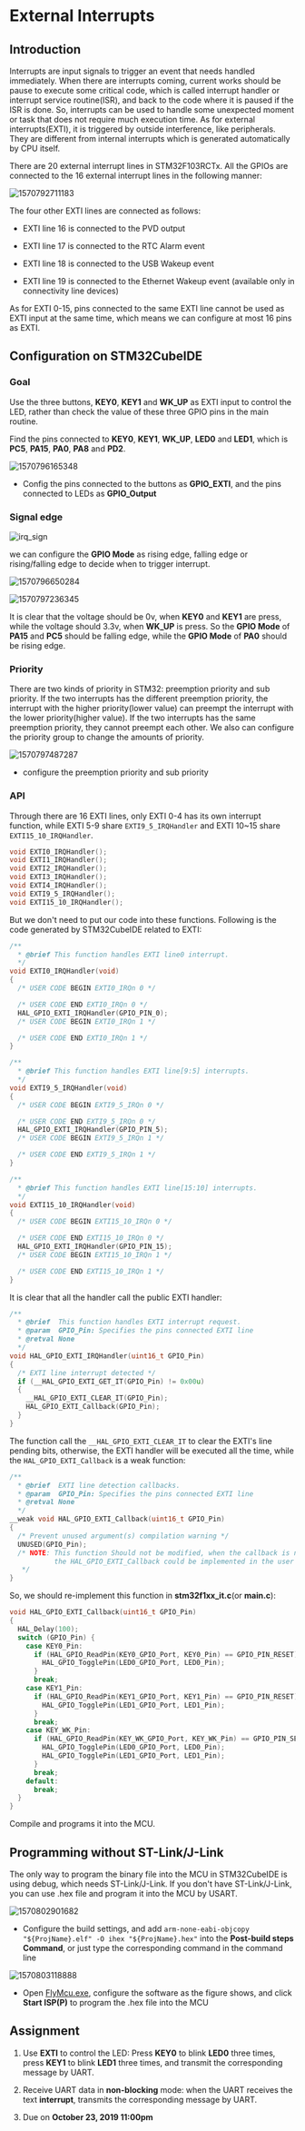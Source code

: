 # External Interrupts

## Introduction

Interrupts are input signals to trigger an event that needs handled immediately. When there are interrupts coming, current works should be pause to execute some critical code, which is called interrupt handler or interrupt service routine(ISR), and back to the code where it is paused if the ISR is done. So, interrupts can be used to handle some unexpected moment or task that does not require much execution time. As for external interrupts(EXTI), it is triggered by outside interference, like peripherals. They are different from internal interrupts which is generated automatically by CPU itself.

There are 20 external interrupt lines in STM32F103RCTx. All the GPIOs are connected to the 16 external interrupt lines in the following manner:

![1570792711183](EXTI.assets/1570792711183.png)

The four other EXTI lines are connected as follows:

- EXTI line 16 is connected to the PVD output

- EXTI line 17 is connected to the RTC Alarm event

- EXTI line 18 is connected to the USB Wakeup event

- EXTI line 19 is connected to the Ethernet Wakeup event (available only in connectivity
  line devices)

As for EXTI 0-15, pins connected to the same EXTI line cannot be used as EXTI input at the same time, which means we can configure at most 16 pins as EXTI.



## Configuration on STM32CubeIDE

### Goal

Use the three buttons, **KEY0**, **KEY1** and **WK_UP** as EXTI input to control the LED, rather than check the value of these three GPIO pins in the main routine.

Find the pins connected to **KEY0**, **KEY1**, **WK_UP**, **LED0** and **LED1**, which is **PC5**, **PA15**, **PA0**, **PA8** and **PD2**.

![1570796165348](EXTI.assets/1570796165348.png)

- Config the pins connected to the buttons as **GPIO_EXTI**, and the pins connected to LEDs as **GPIO_Output**

### Signal edge

![irq_sign](EXTI.assets/irq_sign.png)

we can configure the **GPIO Mode** as rising edge, falling edge or rising/falling edge to decide when to trigger interrupt.

![1570796650284](EXTI.assets/1570796650284.png)

![1570797236345](EXTI.assets/1570797236345.png)

It is clear that the voltage should be 0v, when **KEY0** and **KEY1** are press,  while the voltage should 3.3v, when **WK_UP** is press. So the **GPIO Mode** of **PA15** and **PC5** should be falling edge, while the **GPIO Mode** of **PA0** should be rising edge.

### Priority

There are two kinds of priority in STM32: preemption priority and sub priority. If the two interrupts has the different preemption priority, the interrupt with the higher priority(lower value) can preempt the interrupt with the lower priority(higher value). If the two interrupts has the same preemption priority, they cannot preempt each other. We also can configure the priority group to change the amounts of priority.

![1570797487287](EXTI.assets/1570797487287.png)

- configure the preemption priority and sub priority

### API

Through there are 16 EXTI lines, only EXTI 0-4 has its own interrupt function, while EXTI 5-9 share ``EXTI9_5_IRQHandler`` and EXTI 10~15 share ``EXTI15_10_IRQHandler``.

```c
void EXTI0_IRQHandler();
void EXTI1_IRQHandler();
void EXTI2_IRQHandler();
void EXTI3_IRQHandler();
void EXTI4_IRQHandler();
void EXTI9_5_IRQHandler();
void EXTI15_10_IRQHandler();
```

But we don't need to put our code into these functions. Following is the code generated by STM32CubeIDE related to EXTI:

```c
/**
  * @brief This function handles EXTI line0 interrupt.
  */
void EXTI0_IRQHandler(void)
{
  /* USER CODE BEGIN EXTI0_IRQn 0 */

  /* USER CODE END EXTI0_IRQn 0 */
  HAL_GPIO_EXTI_IRQHandler(GPIO_PIN_0);
  /* USER CODE BEGIN EXTI0_IRQn 1 */

  /* USER CODE END EXTI0_IRQn 1 */
}

/**
  * @brief This function handles EXTI line[9:5] interrupts.
  */
void EXTI9_5_IRQHandler(void)
{
  /* USER CODE BEGIN EXTI9_5_IRQn 0 */

  /* USER CODE END EXTI9_5_IRQn 0 */
  HAL_GPIO_EXTI_IRQHandler(GPIO_PIN_5);
  /* USER CODE BEGIN EXTI9_5_IRQn 1 */

  /* USER CODE END EXTI9_5_IRQn 1 */
}

/**
  * @brief This function handles EXTI line[15:10] interrupts.
  */
void EXTI15_10_IRQHandler(void)
{
  /* USER CODE BEGIN EXTI15_10_IRQn 0 */

  /* USER CODE END EXTI15_10_IRQn 0 */
  HAL_GPIO_EXTI_IRQHandler(GPIO_PIN_15);
  /* USER CODE BEGIN EXTI15_10_IRQn 1 */

  /* USER CODE END EXTI15_10_IRQn 1 */
}
```

It is clear that all the handler call the public EXTI handler:

```c
/**
  * @brief  This function handles EXTI interrupt request.
  * @param  GPIO_Pin: Specifies the pins connected EXTI line
  * @retval None
  */
void HAL_GPIO_EXTI_IRQHandler(uint16_t GPIO_Pin)
{
  /* EXTI line interrupt detected */
  if (__HAL_GPIO_EXTI_GET_IT(GPIO_Pin) != 0x00u)
  {
    __HAL_GPIO_EXTI_CLEAR_IT(GPIO_Pin);
    HAL_GPIO_EXTI_Callback(GPIO_Pin);
  }
}
```

The function call the ``__HAL_GPIO_EXTI_CLEAR_IT`` to clear the EXTI's line pending bits, otherwise, the EXTI handler will be executed all the time, while the ``HAL_GPIO_EXTI_Callback`` is a weak function:

```c
/**
  * @brief  EXTI line detection callbacks.
  * @param  GPIO_Pin: Specifies the pins connected EXTI line
  * @retval None
  */
__weak void HAL_GPIO_EXTI_Callback(uint16_t GPIO_Pin)
{
  /* Prevent unused argument(s) compilation warning */
  UNUSED(GPIO_Pin);
  /* NOTE: This function Should not be modified, when the callback is needed,
           the HAL_GPIO_EXTI_Callback could be implemented in the user file
   */
}
```

So, we should re-implement this function in **stm32f1xx_it.c**(or **main.c**):

``` c
void HAL_GPIO_EXTI_Callback(uint16_t GPIO_Pin)
{
  HAL_Delay(100);
  switch (GPIO_Pin) {
	case KEY0_Pin:
	  if (HAL_GPIO_ReadPin(KEY0_GPIO_Port, KEY0_Pin) == GPIO_PIN_RESET) {
		HAL_GPIO_TogglePin(LED0_GPIO_Port, LED0_Pin);
	  }
	  break;
	case KEY1_Pin:
      if (HAL_GPIO_ReadPin(KEY1_GPIO_Port, KEY1_Pin) == GPIO_PIN_RESET) {
		HAL_GPIO_TogglePin(LED1_GPIO_Port, LED1_Pin);
      }
	  break;
	case KEY_WK_Pin:
      if (HAL_GPIO_ReadPin(KEY_WK_GPIO_Port, KEY_WK_Pin) == GPIO_PIN_SET) {
		HAL_GPIO_TogglePin(LED0_GPIO_Port, LED0_Pin);
		HAL_GPIO_TogglePin(LED1_GPIO_Port, LED1_Pin);
      }
      break;
	default:
      break;
  }
}
```

Compile and programs it into the MCU.



## Programming without ST-Link/J-Link

The only way to program the binary file into the MCU in STM32CubeIDE is using debug, which needs ST-Link/J-Link. If you don't have ST-Link/J-Link, you can use .hex file and program it into the MCU by USART. 

![1570802901682](EXTI.assets/1570802901682.png)

- Configure the build settings, and add ``arm-none-eabi-objcopy "${ProjName}.elf" -O ihex "${ProjName}.hex"`` into the **Post-build steps Command**, or just type the corresponding command in the command line

![1570803118888](EXTI.assets/1570803118888.png)

- Open [FlyMcu.exe](./FlyMcu.exe), configure the software as the figure shows, and click **Start ISP(P)** to program the .hex file into the MCU


## Assignment

1. Use **EXTI** to control the LED: Press **KEY0** to blink **LED0** three times, press **KEY1** to blink **LED1** three times, and transmit the corresponding message by UART.

2. Receive UART data in **non-blocking** mode: when the UART receives the text **interrupt**, transmits the corresponding message by UART.

3. Due on **October 23, 2019 11:00pm**
